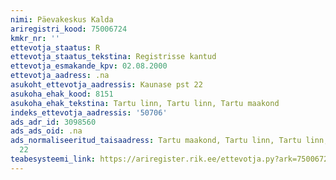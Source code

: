 ```yaml
---
nimi: Päevakeskus Kalda
ariregistri_kood: 75006724
kmkr_nr: ''
ettevotja_staatus: R
ettevotja_staatus_tekstina: Registrisse kantud
ettevotja_esmakande_kpv: 02.08.2000
ettevotja_aadress: .na
asukoht_ettevotja_aadressis: Kaunase pst 22
asukoha_ehak_kood: 8151
asukoha_ehak_tekstina: Tartu linn, Tartu linn, Tartu maakond
indeks_ettevotja_aadressis: '50706'
ads_adr_id: 3098560
ads_ads_oid: .na
ads_normaliseeritud_taisaadress: Tartu maakond, Tartu linn, Tartu linn, Kaunase pst
  22
teabesysteemi_link: https://ariregister.rik.ee/ettevotja.py?ark=75006724&ref=rekvisiidid
---
```


